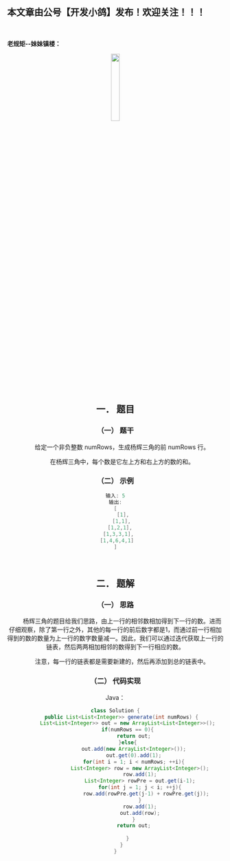 ﻿## 本文章由公号【开发小鸽】发布！欢迎关注！！！
<br>

**老规矩--妹妹镇楼：**
<center>
<img src="https://img-blog.csdnimg.cn/20200721223424816.JPG"   width="20%">

## 一．	题目
### （一）	题干

 &nbsp;  &nbsp;  &nbsp;  &nbsp; 给定一个非负整数 numRows，生成杨辉三角的前 numRows 行。
 
 &nbsp;  &nbsp;  &nbsp;  &nbsp; 在杨辉三角中，每个数是它左上方和右上方的数的和。
<br>


### （二）	示例

```cpp
输入: 5
输出:
[
     [1],
    [1,1],
   [1,2,1],
  [1,3,3,1],
 [1,4,6,4,1]
]
```
<br>




## 二．	题解
### （一）	思路
 &nbsp;  &nbsp;  &nbsp;  &nbsp; 杨辉三角的题目给我们思路，由上一行的相邻数相加得到下一行的数。进而仔细观察，除了第一行之外，其他的每一行的前后数字都是1，而通过前一行相加得到的数的数量为上一行的数字数量减一。因此，我们可以通过迭代获取上一行的链表，然后两两相加相邻的数得到下一行相应的数。

 &nbsp;  &nbsp;  &nbsp;  &nbsp; 注意，每一行的链表都是需要新建的，然后再添加到总的链表中。
<br>



### （二）	代码实现

Java：

```java
class Solution {
    public List<List<Integer>> generate(int numRows) {
        List<List<Integer>> out = new ArrayList<List<Integer>>();
        if(numRows == 0){
            return out;
        }else{
            out.add(new ArrayList<Integer>());
            out.get(0).add(1);
            for(int i = 1; i < numRows; ++i){
                List<Integer> row = new ArrayList<Integer>();
                row.add(1);
                List<Integer> rowPre = out.get(i-1);
                for(int j = 1; j < i; ++j){
                    row.add(rowPre.get(j-1) + rowPre.get(j));
                }
                row.add(1);
                out.add(row);
            }
            return out;
            
        }
    }
}
```


